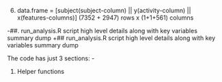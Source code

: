  6. data.frame = [subject(subject-column) ||	y(activity-column)	||	x(features-columns)]
     (7352 + 2947) rows x (1+1+561) columns
 
-##. run_analysis.R script high level details along with key variables summary dump
+## run_analysis.R script high level details along with key variables summary dump
 
 The code has just 3 sections: - 
 1. Helper functions
